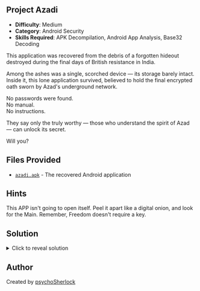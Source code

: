 ## Project Azadi

- **Difficulty**: Medium
- **Category**: Android Security
- **Skills Required**: APK Decompilation, Android App Analysis, Base32 Decoding

This application was recovered from the debris of a forgotten hideout destroyed during the final days of British resistance in India.

Among the ashes was a single, scorched device — its storage barely intact. Inside it, this lone application survived, believed to hold the final encrypted oath sworn by Azad's underground network.

No passwords were found.  
No manual.  
No instructions.

They say only the truly worthy — those who understand the spirit of Azad — can unlock its secret.

Will you?

## Files Provided

- [`azadi.apk`](./builds/azadi.apk) - The recovered Android application

## Hints

This APP isn't going to open itself. Peel it apart like a digital onion, and look for the Main. Remember, Freedom doesn't require a key.

## Solution

<details>
<summary>Click to reveal solution</summary>

### Analysis Approach

1. The app is a standard Android application that can be analyzed through decompilation
2. Using tools like JADX-GUI or APKTool, extract and examine the application code
3. Investigate the MainActivity.java file for hidden information
4. Locate an encoded string that serves as the password for the lock screen
5. The encoded string is a base32 representation of the flag

### Decompilation and Flag Extraction

```bash
# Decompile the APK using JADX-GUI or APKTool
# After examining MainActivity.java, find the encoded string
# Decode it using base32

┌──(psychosherlock㉿fsociety)-[~]
└─$ echo "NVRXGY33IF5DIZBRL5HDG5RTOJPUIMJTMRPUMMDSL5EW4ZBRGR6Q" | base32 -d
mcsc{Az4d1_N3v3r_D13d_F0r_Ind14}
```

### Flag

`mcsc{Az4d1_N3v3r_D13d_F0r_Ind14}`

</details>

## Author

Created by [psychoSherlock](https://github.com/psychoSherlock)
